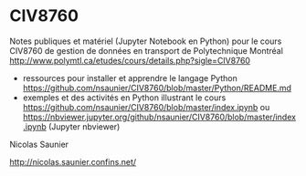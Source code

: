 # CIV8760
Notes publiques et matériel (Jupyter Notebook en Python) pour le cours CIV8760 de gestion de données en transport de Polytechnique Montréal http://www.polymtl.ca/etudes/cours/details.php?sigle=CIV8760

* ressources pour installer et apprendre le langage Python https://github.com/nsaunier/CIV8760/blob/master/Python/README.md
* exemples et des activités en Python illustrant le cours https://github.com/nsaunier/CIV8760/blob/master/index.ipynb ou https://nbviewer.jupyter.org/github/nsaunier/CIV8760/blob/master/index.ipynb (Jupyter nbviewer)

Nicolas Saunier

http://nicolas.saunier.confins.net/
